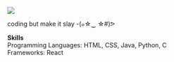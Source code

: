 ![](https://i.pinimg.com/originals/a9/9e/41/a99e419272b53630b5d5b178188a8900.gif)

coding but make it slay -(๑☆‿ ☆#)ᕗ

<!---
dumplingcodes/dumplingcodes is a ✨ special ✨ repository because its `README.md` (this file) appears on your GitHub profile.
You can click the Preview link to take a look at your changes.
--->

<b>Skills</b>
<br>
Programming Languages: HTML, CSS, Java, Python, C
<br>
Frameworks: React
<br>




